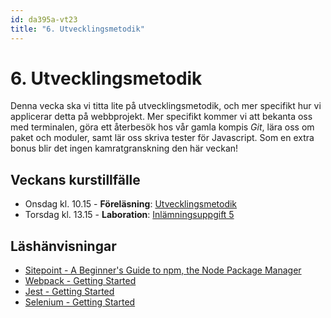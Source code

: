 ```yaml
---
id: da395a-vt23
title: "6. Utvecklingsmetodik"
---
```


# 6. Utvecklingsmetodik

Denna vecka ska vi titta lite på utvecklingsmetodik, och mer specifikt hur vi applicerar detta på webbprojekt. Mer specifikt kommer vi att bekanta oss med terminalen, göra ett återbesök hos vår gamla kompis *Git*, lära oss om paket och moduler, samt lär oss skriva tester för Javascript. Som en extra bonus blir det ingen kamratgranskning den här veckan!

## Veckans kurstillfälle

- Onsdag kl. 10.15 - **Föreläsning**: [Utvecklingsmetodik](../f1/)
- Torsdag kl. 13.15 - **Laboration**: [Inlämningsuppgift 5](../i1/)

## Läshänvisningar

- [Sitepoint - A Beginner's Guide to npm, the Node Package Manager](https://www.sitepoint.com/npm-guide/)
- [Webpack - Getting Started](https://webpack.js.org/guides/getting-started/)
- [Jest - Getting Started](https://jestjs.io/docs/getting-started)
- [Selenium - Getting Started](https://jestjs.io/docs/getting-started)
